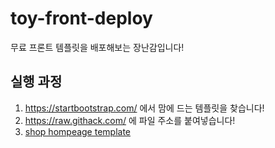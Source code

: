 # toy-front-deploy
무료 프론트 템플릿을 배포해보는 장난감입니다!

## 실행 과정

1. https://startbootstrap.com/ 에서 맘에 드는 템플릿을 찾습니다!  
2. https://raw.githack.com/ 에 파일 주소를 붙여넣습니다!
3. [shop hompeage template](https://rawcdn.githack.com/devbok0101/toy-front-deploy/1083cc78673172d3b23853f1473fcea2e61b59c0/index.html#)
